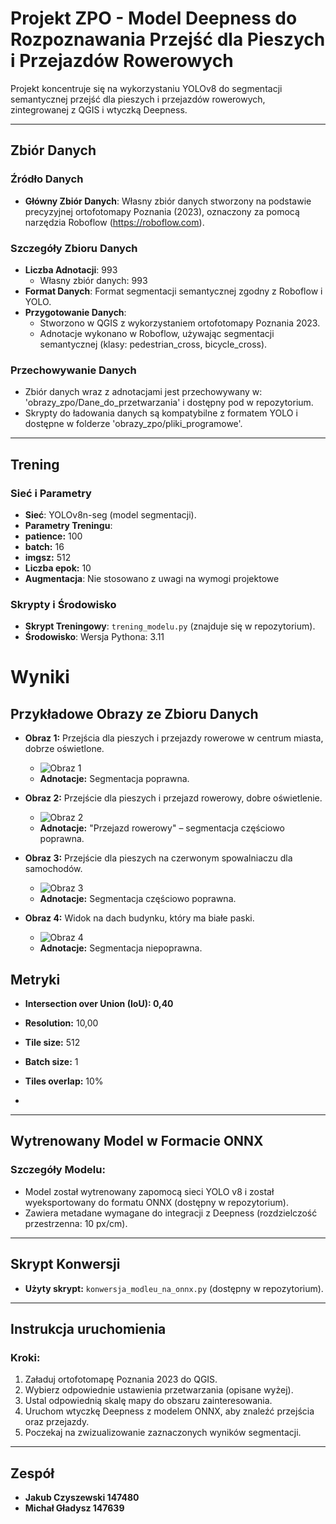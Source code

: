 # Projekt ZPO - Model Deepness do Rozpoznawania Przejść dla Pieszych i Przejazdów Rowerowych

Projekt koncentruje się na wykorzystaniu YOLOv8 do segmentacji semantycznej przejść dla pieszych i przejazdów rowerowych, zintegrowanej z QGIS i wtyczką Deepness.

---

## Zbiór Danych

### Źródło Danych
- **Główny Zbiór Danych**: Własny zbiór danych stworzony na podstawie precyzyjnej ortofotomapy Poznania (2023), oznaczony za pomocą narzędzia Roboflow (https://roboflow.com).

### Szczegóły Zbioru Danych
- **Liczba Adnotacji**: 993
  - Własny zbiór danych: 993
- **Format Danych**: Format segmentacji semantycznej zgodny z Roboflow i YOLO.
- **Przygotowanie Danych**: 
  - Stworzono w QGIS z wykorzystaniem ortofotomapy Poznania 2023.
  - Adnotacje wykonano w Roboflow, używając segmentacji semantycznej (klasy: pedestrian_cross, bicycle_cross).

### Przechowywanie Danych
- Zbiór danych wraz z adnotacjami jest przechowywany w: 'obrazy_zpo/Dane_do_przetwarzania' i dostępny pod w repozytorium.
- Skrypty do ładowania danych są kompatybilne z formatem YOLO i dostępne w folderze 'obrazy_zpo/pliki_programowe'.

---

## Trening

### Sieć i Parametry
- **Sieć**: YOLOv8n-seg (model segmentacji).
- **Parametry Treningu**:
- **patience:** 100
- **batch:** 16
- **imgsz:** 512
- **Liczba epok:** 10
- **Augmentacja**: Nie stosowano z uwagi na wymogi projektowe


### Skrypty i Środowisko
- **Skrypt Treningowy**: `trening_modelu.py` (znajduje się w repozytorium).
- **Środowisko**: Wersja Pythona: 3.11
# Wyniki

## Przykładowe Obrazy ze Zbioru Danych

- **Obraz 1:** Przejścia dla pieszych i przejazdy rowerowe w centrum miasta, dobrze oświetlone.
  - ![Obraz 1](obrazy_zpo/Przykładowe_wyniki_przetwarzania/Obraz_1.jpg)
  - **Adnotacje:** Segmentacja poprawna.
  

- **Obraz 2:** Przejście dla pieszych i przejazd rowerowy, dobre oświetlenie.
  - ![Obraz 2](obrazy_zpo/Przykładowe_wyniki_przetwarzania/Obraz_2.jpg)
  - **Adnotacje:** "Przejazd rowerowy" – segmentacja częściowo poprawna.
  

- **Obraz 3:** Przejście dla pieszych na czerwonym spowalniaczu dla samochodów.
  - ![Obraz 3](obrazy_zpo/Przykładowe_wyniki_przetwarzania/Obraz_3.jpg)
  - **Adnotacje:** Segmentacja częściowo poprawna.
  

- **Obraz 4:** Widok na dach budynku, który ma białe paski.
  - ![Obraz 4](obrazy_zpo/Przykładowe_wyniki_przetwarzania/Obraz_4.jpg)
  - **Adnotacje:** Segmentacja niepoprawna.


## Metryki

- **Intersection over Union (IoU): 0,40**

- **Resolution:** 10,00
- **Tile size:** 512
- **Batch size:** 1
- **Tiles overlap:** 10%
- 
---

## Wytrenowany Model w Formacie ONNX

### Szczegóły Modelu:
- Model został wytrenowany zapomocą sieci YOLO v8 i został wyeksportowany do formatu ONNX (dostępny w repozytorium).
- Zawiera metadane wymagane do integracji z Deepness (rozdzielczość przestrzenna: 10 px/cm).

---

## Skrypt Konwersji

- **Użyty skrypt:** `konwersja_modleu_na_onnx.py` (dostępny w repozytorium).

---

## Instrukcja uruchomienia


### Kroki:
1. Załaduj ortofotomapę Poznania 2023 do QGIS.
2. Wybierz odpowiednie ustawienia przetwarzania (opisane wyżej).
2. Ustal odpowiednią skalę mapy do obszaru zainteresowania.
3. Uruchom wtyczkę Deepness z modelem ONNX, aby znaleźć przejścia oraz przejazdy.
4. Poczekaj na zwizualizowanie zaznaczonych wyników segmentacji.

---

## Zespół

- **Jakub Czyszewski 147480**
- **Michał Gładysz 147639**
